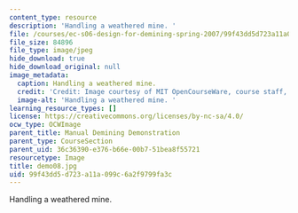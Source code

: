 ```yaml
---
content_type: resource
description: 'Handling a weathered mine. '
file: /courses/ec-s06-design-for-demining-spring-2007/99f43dd5d723a11a099c6a2f9799fa3c_demo08.jpg
file_size: 84896
file_type: image/jpeg
hide_download: true
hide_download_original: null
image_metadata:
  caption: Handling a weathered mine.
  credit: 'Credit: Image courtesy of MIT OpenCourseWare, course staff, and students.'
  image-alt: 'Handling a weathered mine. '
learning_resource_types: []
license: https://creativecommons.org/licenses/by-nc-sa/4.0/
ocw_type: OCWImage
parent_title: Manual Demining Demonstration
parent_type: CourseSection
parent_uid: 36c36390-e376-b66e-00b7-51bea8f55721
resourcetype: Image
title: demo08.jpg
uid: 99f43dd5-d723-a11a-099c-6a2f9799fa3c
---
```

Handling a weathered mine. 